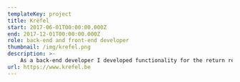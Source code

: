 ```yaml
---
templateKey: project
title: Krëfel
start: 2017-06-01T00:00:00.000Z
end: 2017-12-01T00:00:00.000Z
role: back-end and front-end developer
thumbnail: /img/krefel.png
description: >-
    As a back-end developer I developed functionality for the return requests, site map, search result sorting and checkout fixes.
url: https://www.krefel.be
---
```


